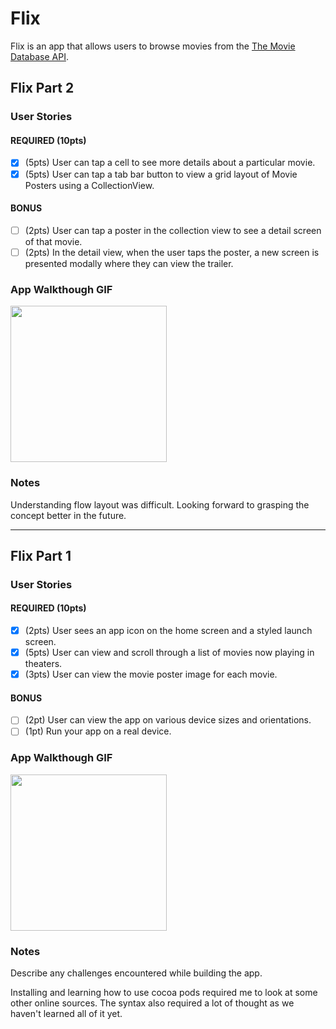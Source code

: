 # Flix
Flix is an app that allows users to browse movies from the [The Movie Database API](http://docs.themoviedb.apiary.io/#).

## Flix Part 2

### User Stories

#### REQUIRED (10pts)
- [x] (5pts) User can tap a cell to see more details about a particular movie.
- [x] (5pts) User can tap a tab bar button to view a grid layout of Movie Posters using a CollectionView.

#### BONUS
- [ ] (2pts) User can tap a poster in the collection view to see a detail screen of that movie.
- [ ] (2pts) In the detail view, when the user taps the poster, a new screen is presented modally where they can view the trailer.

### App Walkthough GIF


<img src="https://imgur.com/a/tSl195O" width=250><br>
<blockquote class="imgur-embed-pub" lang="en" data-id="a/tSl195O"><a href="//imgur.com/tSl195O"></a></blockquote><script async src="//s.imgur.com/min/embed.js" charset="utf-8"></script>

### Notes
Understanding flow layout was difficult. Looking forward to grasping the concept better in the future.

---

## Flix Part 1

### User Stories

#### REQUIRED (10pts)
- [x] (2pts) User sees an app icon on the home screen and a styled launch screen.
- [x] (5pts) User can view and scroll through a list of movies now playing in theaters.
- [x] (3pts) User can view the movie poster image for each movie.

#### BONUS
- [ ] (2pt) User can view the app on various device sizes and orientations.
- [ ] (1pt) Run your app on a real device.

### App Walkthough GIF
<img src="http://g.recordit.co/ecZ5ZOySVw.gif" width=250><br>

### Notes
Describe any challenges encountered while building the app.

Installing and learning how to use cocoa pods required me to look at some other online sources. The syntax also required a lot of thought as we haven't learned all of it yet.
